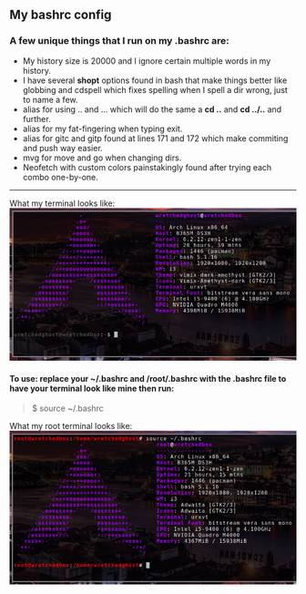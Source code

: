 ## My bashrc config

### A few unique things that I run on my .bashrc are:
* My history size is 20000 and I ignore certain multiple words in my history.
* I have several **shopt** options found in bash that make things better like globbing and cdspell which fixes spelling when I spell a dir wrong, just to name a few.
* alias for using .. and ... which will do the same a **cd ..** and **cd ../..** and further.
* alias for my fat-fingering when typing exit.
* alias for gitc and gitp found at lines 171 and 172 which make commiting and push way easier.
* mvg for move and go when changing dirs.
* Neofetch with custom colors painstakingly found after trying each combo one-by-one.

---

What my terminal looks like: ![screenshots/neofetch.png](screenshots/neofetch.png)

#### To use: replace your ~/.bashrc and /root/.bashrc with the .bashrc file to have your terminal look like mine then run:

> $ source ~/.bashrc

What my root terminal looks like: ![screenshots/neofetch_root.png](screenshots/neofetch_root.png)
